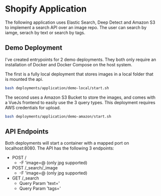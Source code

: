 # Shopify Application
The following application uses Elastic Search, Deep Detect and Amazon S3 to implement a search API over an image repo. The user can search by iamge, serach by text or search by tags.

## Demo Deployment

I've created entrypoints for 2 demo deployments. They both only require an installation of Docker and Docker Compose on the host system.

The first is a fully local deployment that stores images in a local folder that is mounted the api.
```sh
bash deployments/application/demo-local/start.sh
```

The second uses a Amazon S3 Bucket to store the images, and comes with a VueJs frontend to easily use the 3 query types. This deployment requires AWS credentials for upload.
```sh
bash deployments/application/demo-amazon/start.sh
```

## API Endpoints
Both deployments will start a container with a mapped port on localhost:8080. The API has the following 3 endpoints:
- POST /
    - -F 'image=@<imagepath> (only jpg supported)
- POST /_search/_image
    - -F 'image=@<imagepath> (only jpg supported)
- GET /_search
    - Query Param 'text=<full text serach>'
    - Query Param 'tags=<JSON tags array>'
